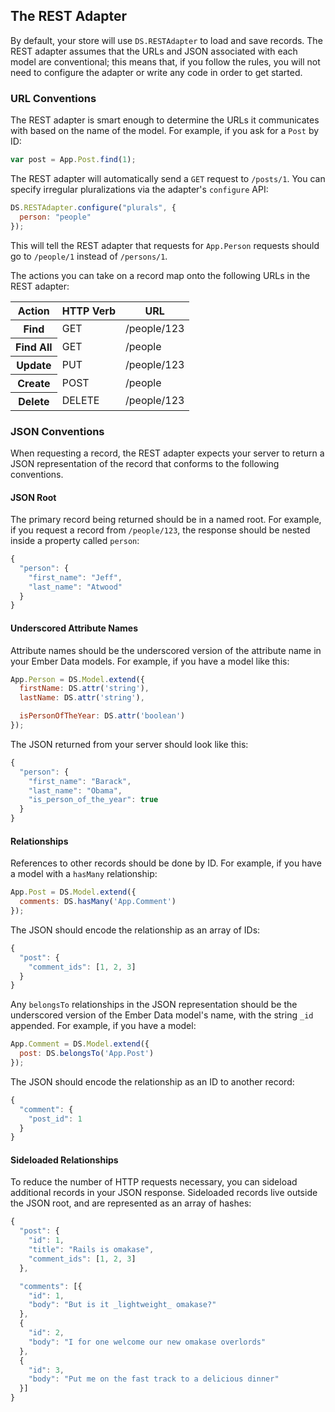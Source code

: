 ## The REST Adapter

By default, your store will use `DS.RESTAdapter` to load and save
records. The REST adapter assumes that the URLs and JSON associated with
each model are conventional; this means that, if you follow the rules,
you will not need to configure the adapter or write any code in order to
get started.

### URL Conventions

The REST adapter is smart enough to determine the URLs it communicates
with based on the name of the model. For example, if you ask for a
`Post` by ID:

```js
var post = App.Post.find(1);
```

The REST adapter will automatically send a `GET` request to `/posts/1`.
You can specify irregular pluralizations via the adapter's `configure`
API:

```js
DS.RESTAdapter.configure("plurals", {
  person: "people"
});
```

This will tell the REST adapter that requests for `App.Person` requests
should go to `/people/1` instead of `/persons/1`.

The actions you can take on a record map onto the following URLs in the
REST adapter:

<table>
  <thead>
    <tr><th>Action</th><th>HTTP Verb</th><th>URL</th></tr>
  </thead>
  <tbody>
    <tr><th>Find</th><td>GET</td><td>/people/123</td></tr>
    <tr><th>Find All</th><td>GET</td><td>/people</td></tr>
    <tr><th>Update</th><td>PUT</td><td>/people/123</td></tr>
    <tr><th>Create</th><td>POST</td><td>/people</td></tr>
    <tr><th>Delete</th><td>DELETE</td><td>/people/123</td></tr>
  </tbody>
</table>

### JSON Conventions

When requesting a record, the REST adapter expects your server to return
a JSON representation of the record that conforms to the following
conventions.

#### JSON Root

The primary record being returned should be in a named root. For
example, if you request a record from `/people/123`, the response should
be nested inside a property called `person`:

```js
{
  "person": {
    "first_name": "Jeff",
    "last_name": "Atwood"
  }
}
```

#### Underscored Attribute Names

Attribute names should be the underscored version of the attribute name
in your Ember Data models. For example, if you have a model like this:

```js
App.Person = DS.Model.extend({
  firstName: DS.attr('string'),
  lastName: DS.attr('string'),

  isPersonOfTheYear: DS.attr('boolean')
});
```

The JSON returned from your server should look like this:

```js
{
  "person": {
    "first_name": "Barack",
    "last_name": "Obama",
    "is_person_of_the_year": true
  }
}
```

#### Relationships

References to other records should be done by ID. For example, if you
have a model with a `hasMany` relationship:

```js
App.Post = DS.Model.extend({
  comments: DS.hasMany('App.Comment')
});
```

The JSON should encode the relationship as an array of IDs:

```js
{
  "post": {
    "comment_ids": [1, 2, 3]
  }
}
```

Any `belongsTo` relationships in the JSON representation should be the
underscored version of the Ember Data model's name, with the string
`_id` appended. For example, if you have a model:

```js
App.Comment = DS.Model.extend({
  post: DS.belongsTo('App.Post')
});
```

The JSON should encode the relationship as an ID to another record:

```js
{
  "comment": {
    "post_id": 1
  }
}
```

#### Sideloaded Relationships

To reduce the number of HTTP requests necessary, you can sideload
additional records in your JSON response. Sideloaded records live
outside the JSON root, and are represented as an array of hashes:

```js
{
  "post": {
    "id": 1,
    "title": "Rails is omakase",
    "comment_ids": [1, 2, 3]
  },

  "comments": [{
    "id": 1,
    "body": "But is it _lightweight_ omakase?"
  },
  {
    "id": 2,
    "body": "I for one welcome our new omakase overlords"
  },
  {
    "id": 3,
    "body": "Put me on the fast track to a delicious dinner"
  }]
}
```
